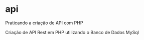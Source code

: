 # api
Praticando a criação de API com PHP

Criação de API Rest em PHP utilizando o Banco de Dados MySql
